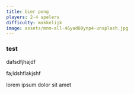 ```yaml
---
title: bier pong
players: 2-4 spelers
difficulty: makkelijk
image: assets/mnm-all-46yad80ynp4-unsplash.jpg
---
```


### test

dafsdfjhajdf

fa;ldshflakjshf

lorem ipsum dolor sit amet
